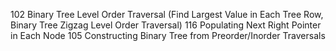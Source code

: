 102 Binary Tree Level Order Traversal (Find Largest Value in Each Tree Row, Binary Tree Zigzag Level Order Traversal)
116 Populating Next Right Pointer in Each Node 
105 Constructing Binary Tree from Preorder/Inorder Traversals

